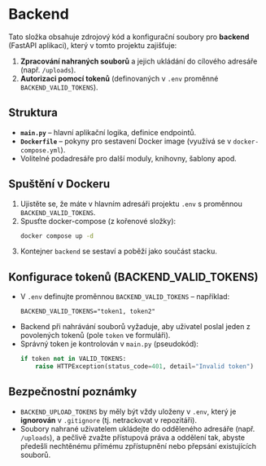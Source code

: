 # Backend

Tato složka obsahuje zdrojový kód a konfigurační soubory pro **backend** (FastAPI aplikaci), který v tomto projektu zajišťuje:

1. **Zpracování nahraných souborů** a jejich ukládání do cílového adresáře (např. `/uploads`).
2. **Autorizaci pomocí tokenů** (definovaných v `.env` proměnné `BACKEND_VALID_TOKENS`).

## Struktura

- **`main.py`** – hlavní aplikační logika, definice endpointů.
- **`Dockerfile`** – pokyny pro sestavení Docker image (využívá se v `docker-compose.yml`).
- Volitelné podadresáře pro další moduly, knihovny, šablony apod.

## Spuštění v Dockeru

1. Ujistěte se, že máte v hlavním adresáři projektu `.env` s proměnnou `BACKEND_VALID_TOKENS`.
2. Spusťte docker-compose (z kořenové složky):
   ```bash
   docker compose up -d
   ```
3. Kontejner `backend` se sestaví a poběží jako součást stacku.

## Konfigurace tokenů (BACKEND_VALID_TOKENS)

- V `.env` definujte proměnnou `BACKEND_VALID_TOKENS` – například:
  ```
  BACKEND_VALID_TOKENS="token1, token2"
  ```
- Backend při nahrávání souborů vyžaduje, aby uživatel poslal jeden z povolených tokenů (pole `token` ve formuláři).
- Správný token je kontrolován v `main.py` (pseudokód):
  ```python
  if token not in VALID_TOKENS:
      raise HTTPException(status_code=401, detail="Invalid token")
  ```

## Bezpečnostní poznámky

- `BACKEND_UPLOAD_TOKENS` by měly být vždy uloženy v `.env`, který je **ignorován** v `.gitignore` (tj. netrackovat v repozitáři).
- Soubory nahrané uživatelem ukládejte do odděleného adresáře (např. `/uploads`), a pečlivě zvažte přístupová práva a oddělení tak, abyste předešli nechtěnému přímému zpřístupnění nebo přepsání existujících souborů.
